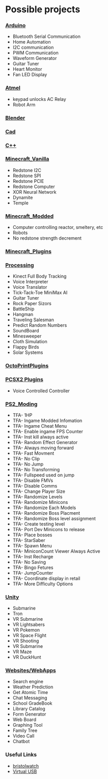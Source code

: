 <h1>Possible projects</h1>

<h3><a href="arduino">Arduino</a></h3>
<ul>
	<li>Bluetooth Serial Communication</li>
	<li>Home Automation</li>
	<li>I2C communication</li>
	<li>PWM Communication</li>
	<li>Waveform Generator</li>
	<li>Guitar Tuner</li>
	<li>Heart Monitor</li>
	<li>Fan LED Display</li>
</ul>

<h3><a href="Atmel">Atmel</a></h3>
<ul>
	<li>keypad unlocks AC Relay</li>
	<li>Robot Arm</li>
</ul>

<h3><a href="Blender">Blender</a></h3>
<ul>
</ul>

<h3><a href="Cad">Cad</a></h3>
<ul>
</ul>

<h3><a href="cpp">C++</a></h3>
<ul>
</ul>

<h3><a href="Minecraft_Vanilla">Minecraft_Vanilla</a></h3>
<ul>
	<li>Redstone I2C</li>
	<li>Redstone SPI</li>
	<li>Redstone PCIE</li>
	<li>Redstone Computer</li>
	<li>XOR Neural Network</li>
	<li>Dynamite</li>
	<li>Temple</li>
</ul>

<h3><a href="Minecraft_Modded">Minecraft_Modded</a></h3>
<ul>
	<li>Computer controlling reactor, smeltery, etc</li>
	<li>Robots</li>
	<li>No redstone strength decrement</li>
</ul>

<h3><a href="Minecraft_Plugins">Minecraft_Plugins</a></h3>
<ul>
</ul>

<h3><a href="processing">Processing</a></h3>
<ul>
	<li>Kinect Full Body Tracking</li>
	<li>Voice Interpreter</li>
	<li>Voice Translator</li>
	<li>Tick-Tack-Toe MiniMax AI</li>
	<li>Guitar Tuner</li>
	<li>Rock Paper Sizors</li>
	<li>BattleShip</li>
	<li>Hangman</li>
	<li>Traveling Salesman</li>
	<li>Predict Random Numbers</li>
	<li>SoundBoard</li>
	<li>Minesweeper</li>
	<li>Cloth Simulation</li>
	<li>Flappy Birds</li>
	<li>Solar Systems</li>
</ul>
<h3><a href="OctoPrintPlugins">OctoPrintPlugins</a></h3>
<ul>
</ul>

<h3><a href="PCSX2">PCSX2 Plugins</a></h3>
<ul>
	<li>Voice Controlled Controller</li>
</ul>

<h3><a href="PS2_Moding">PS2_Moding</a></h3>
<ul>
	<li>TFA- 1HP</li>
	<li>TFA- Ingame Modded Infomation</li>
	<li>TFA- Ingame Cheat Menu</li>
	<li>TFA- Enable ingame FPS Counter</li>
	<li>TFA- Inst kill always active</li>
	<li>TFA- Random Effect Generator</li>
	<li>TFA- Always moving forward</li>
	<li>TFA- Fast Movment</li>
	<li>TFA- No Clip</li>
	<li>TFA- No Jump</li>
	<li>TFA- No Transforming</li>
	<li>TFA- Fullspeed used on jump</li>
	<li>TFA- Disable FMVs</li>
	<li>TFA- Disable Comms</li>
	<li>TFA- Change Player Size</li>
	<li>TFA- Randomize Levels</li>
	<li>TFA- Randomize Minicons</li>
	<li>TFA- Randomize Each Models</li>
	<li>TFA- Randomize Boss Placment</li>
	<li>TFA- Randomize Boss level assignment</li>
	<li>TFA- Create testing level</li>
	<li>TFA- Port Dev Minicons to release</li>
	<li>TFA- Place bosses</li>
	<li>TFA- StarSaber</li>
	<li>TFA- Spawn Menu</li>
	<li>TFA- MiniconCount Viewer Always Active</li>
	<li>TFA- Inst Recharge</li>
	<li>TFA- No Saving</li>
	<li>TFA- Bingo Fetures</li>
	<li>TFA- JumpCounter</li>
	<li>TFA- Coordinate display in retail</li>
	<li>TFA- More Difficulty Options</li>
</ul>

<h3><a href="Unity">Unity</a></h3>
<ul>
	<li>Submarine</li>
	<li>Tron</li>
	<li>VR Submarine</li>
	<li>VR Lightsabers</li>
	<li>VR Pokemon</li>
	<li>VR Space Flight</li>
	<li>VR Shooting</li>
	<li>VR Submarine</li>
	<li>VR Maze</li>
	<li>VR DuckHunt</li>
</ul>

<h3><a href="Websites">Websites/WebApps</a></h3>
<ul>
	<li>Search engine</li>
	<li>Weather Prediction</li>
	<li>Get Atomic Time</li>
	<li>Chat Messaging</li>
	<li>School GradeBook</li>
	<li>Library Catalog</li>
	<li>Form Generator</li>
	<li>Web Board</li>
	<li>Graphing Tool</li>
	<li>Family Tree</li>
	<li>Video Call</li>
	<li>Chatbot</li>
</ul>

<h3>Useful Links</h3>
<ul>
	<li><a href="http://www.bristolwatch.com/">bristolwatch</a></li>
	<li><a href="https://www.obdev.at/products/vusb/index.html">Virtual USB</a></li>
</ul>

